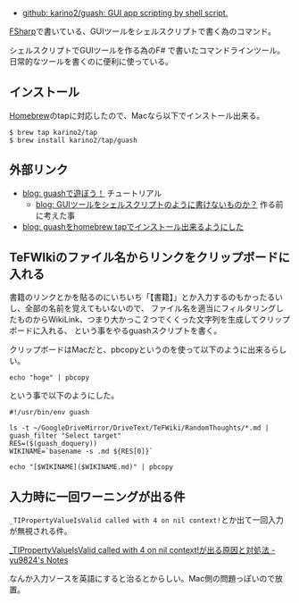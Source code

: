 - [github: karino2/guash: GUI app scripting by shell script.](https://github.com/karino2/guash)

[FSharp](FSharp.md)で書いている、GUIツールをシェルスクリプトで書く為のコマンド。

シェルスクリプトでGUIツールを作る為のF# で書いたコマンドラインツール。
日常的なツールを書くのに便利に使っている。

## インストール

[Homebrew](Homebrew.md)のtapに対応したので、Macなら以下でインストール出来る。

```
$ brew tap karino2/tap
$ brew install karino2/tap/guash
```

## 外部リンク

- [blog: guashで遊ぼう！](https://karino2.github.io/2021/04/27/play_with_guash.html) チュートリアル
   - [blog: GUIツールをシェルスクリプトのように書けないものか？](https://karino2.github.io/2021/04/24/GUITool_like_sh.html) 作る前に考えた事
- [blog: guashをhomebrew tapでインストール出来るようにした](https://karino2.github.io/2022/01/28/homebrew_tap_for_guash.html)


## TeFWIkiのファイル名からリンクをクリップボードに入れる

書籍のリンクとかを貼るのにいちいち「【書籍】」とか入力するのもかったるいし、全部の名前を覚えてもいないので、
ファイル名を適当にフィルタリングしたものからWikiLink、つまり大かっこ２つでくくった文字列を生成してクリップボードに入れる、
という事をやるguashスクリプトを書く。

クリップボードはMacだと、pbcopyというのを使って以下のように出来るらしい。

```
echo "hoge" | pbcopy
```

という事で以下のようにした。

```
#!/usr/bin/env guash

ls -t ~/GoogleDriveMirror/DriveText/TeFWiki/RandomThoughts/*.md | guash_filter "Select target"
RES=($(guash_doquery))
WIKINAME=`basename -s .md ${RES[0]}`

echo "[$WIKINAME]($WIKINAME.md)" | pbcopy
```

## 入力時に一回ワーニングが出る件

`_TIPropertyValueIsValid called with 4 on nil context!`とか出て一回入力が無視される件。

[_TIPropertyValueIsValid called with 4 on nil context!が出る原因と対処法 - yu9824's Notes](https://note.yu9824.com/error/2021/08/28/matplotlib-warning-TIPropertyValueIsValid.html)

なんか入力ソースを英語にすると治るとからしい。Mac側の問題っぽいので放置。